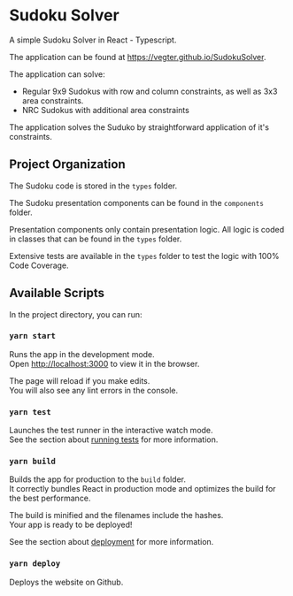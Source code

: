 # Sudoku Solver
A simple Sudoku Solver in React - Typescript.

The application can be found at https://vegter.github.io/SudokuSolver.

The application can solve:
- Regular 9x9 Sudokus with row and column constraints, as well as 3x3 area constraints.
- NRC Sudokus with additional area constraints

The application solves the Suduko by straightforward application of it's constraints.

## Project Organization

The Sudoku code is stored in the `types` folder.

The Sudoku presentation components can be found in the `components` folder.

Presentation components only contain presentation logic. All logic is coded in classes that can be found in the `types` folder.

Extensive tests are available in the `types` folder to test the logic with 100% Code Coverage.

## Available Scripts
In the project directory, you can run:

### `yarn start`
Runs the app in the development mode.<br />
Open [http://localhost:3000](http://localhost:3000) to view it in the browser.

The page will reload if you make edits.<br />
You will also see any lint errors in the console.

### `yarn test`
Launches the test runner in the interactive watch mode.<br />
See the section about [running tests](https://facebook.github.io/create-react-app/docs/running-tests) for more information.

### `yarn build`
Builds the app for production to the `build` folder.<br />
It correctly bundles React in production mode and optimizes the build for the best performance.

The build is minified and the filenames include the hashes.<br />
Your app is ready to be deployed!

See the section about [deployment](https://facebook.github.io/create-react-app/docs/deployment) for more information.

### `yarn deploy`
Deploys the website on Github.